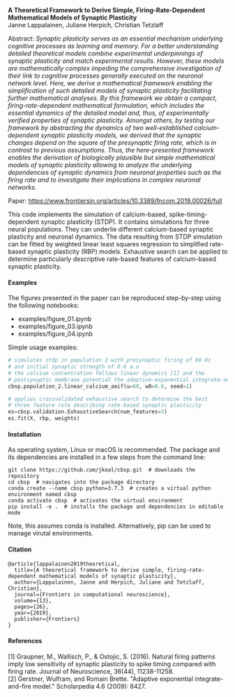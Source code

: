 **A Theoretical Framework to Derive Simple, Firing-Rate-Dependent Mathematical Models of Synaptic Plasticity**<br>
Janne Lappalainen, Juliane Herpich, Christian Tetzlaff

Abstract: *Synaptic plasticity serves as an essential mechanism underlying cognitive processes as learning and memory. For a better understanding detailed theoretical models combine experimental underpinnings of synaptic plasticity and match experimental results. However, these models are mathematically complex impeding the comprehensive investigation of their link to cognitive processes generally executed on the neuronal network level. Here, we derive a mathematical framework enabling the simplification of such detailed models of synaptic plasticity facilitating further mathematical analyses. By this framework we obtain a compact, firing-rate-dependent mathematical formulation, which includes the essential dynamics of the detailed model and, thus, of experimentally verified properties of synaptic plasticity. Amongst others, by testing our framework by abstracting the dynamics of two well-established calcium-dependent synaptic plasticity models, we derived that the synaptic changes depend on the square of the presynaptic firing rate, which is in contrast to previous assumptions. Thus, the here-presented framework enables the derivation of biologically plausible but simple mathematical models of synaptic plasticity allowing to analyze the underlying dependencies of synaptic dynamics from neuronal properties such as the firing rate and to investigate their implications in complex neuronal networks.*

Paper: https://www.frontiersin.org/articles/10.3389/fncom.2019.00026/full

This code implements the simulation of calcium-based, spike-timing-dependent synaptic plasticity (STDP).
It contains simulations for three neural populations. They can underlie different calcium-based synaptic plasticity and neuronal dynamics.
The data resulting from STDP simulation can be fitted by weighted linear least squares regression to simplified rate-based synaptic plasticity (RBP) models. Exhaustive search can be applied to determine particularly descriptive rate-based features of calcium-based synaptic plasticity.

#### Examples

The figures presented in the paper can be reproduced step-by-step using the following notebooks:

- examples/figure_01.ipynb
- examples/figure_03.ipynb
- examples/figure_04.ipynb

Simple usage examples:
```python
# simulates stdp in population 2 with presynaptic firing of 60 Hz
# and initial synaptic strength of 0.6 a.u
# the calcium concentration follows linear dynamics [1] and the 
# postsynaptic membrane potential the adaptive-exponential integrate-and-fire model [2]
cbsp.population_2.linear_calcium_aeif(u=60, w0=0.6, seed=1)

# applies crossvalidated exhaustive search to determine the best
# three feature rule describing rate-based synaptic plasticity
es=cbsp.validation.ExhaustiveSearch(num_features=3)
es.fit(X, rbp, weights)
```

#### Installation
As operating system, Linux or macOS is recommended.
The package and its dependencies are installed in a few steps from the command line:

```
git clone https://github.com/jkoal/cbsp.git  # downloads the repository
cd cbsp  # navigates into the package directory
conda create --name cbsp python=3.7.3  # creates a virtual python environment named cbsp
conda activate cbsp  # activates the virtual environment
pip install -e .  # installs the package and dependencies in editable mode
```

Note, this assumes conda is installed. Alternatively, pip can be used to manage virutal environments.

#### Citation
```
@article{lappalainen2019theoretical,
  title={A theoretical framework to derive simple, firing-rate-dependent mathematical models of synaptic plasticity},
  author={Lappalainen, Janne and Herpich, Juliane and Tetzlaff, Christian},
  journal={Frontiers in computational neuroscience},
  volume={13},
  pages={26},
  year={2019},
  publisher={Frontiers}
}
```

#### References

<a id="1">[1]</a>  Graupner, M., Wallisch, P., & Ostojic, S. (2016). Natural firing patterns imply low sensitivity of synaptic plasticity to spike timing compared with firing rate. Journal of Neuroscience, 36(44), 11238-11258. <br>
<a id="2">[2]</a>  Gerstner, Wulfram, and Romain Brette. "Adaptive exponential integrate-and-fire model." Scholarpedia 4.6 (2009): 8427.